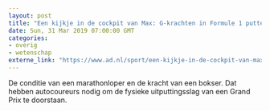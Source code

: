 ```yaml
---
layout: post
title: "Een kijkje in de cockpit van Max: G-krachten in Formule 1 putten lichaam uit"
date: Sun, 31 Mar 2019 07:00:00 GMT
categories: 
- overig 
- wetenschap 
externe_link: "https://www.ad.nl/sport/een-kijkje-in-de-cockpit-van-max-g-krachten-in-formule-1-putten-lichaam-uit~acf5f559/"
---
```


De conditie van een marathonloper en de kracht van een bokser. Dat hebben autocoureurs nodig om de fysieke uitputtingsslag van een Grand Prix te doorstaan.
